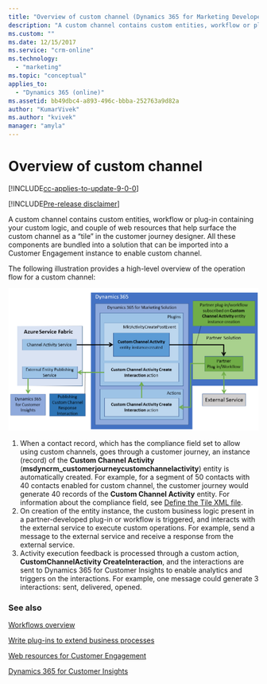 ```yaml
---
title: "Overview of custom channel (Dynamics 365 for Marketing Developer Guide) | MicrosoftDocs"
description: "A custom channel contains custom entities, workflow or plug-in containing your custom logic, and couple of web resources that help surface the custom channel as a “tile” in the customer journey designer."
ms.custom: ""
ms.date: 12/15/2017
ms.service: "crm-online"
ms.technology: 
  - "marketing"
ms.topic: "conceptual"
applies_to: 
  - "Dynamics 365 (online)"
ms.assetid: bb49dbc4-a893-496c-bbba-252763a9d82a
author: "KumarVivek"
ms.author: "kvivek"
manager: "amyla"
---
```

# Overview of custom channel

[!INCLUDE[cc-applies-to-update-9-0-0](../../includes/cc_applies_to_update_9_0_0.md)]

[!INCLUDE[Pre-release disclaimer](../../includes/cc-beta-prerelease-disclaimer.md)]

A custom channel contains custom entities, workflow or plug-in containing your custom logic, and couple of web resources that help surface the custom channel as a “tile” in the customer journey designer. All these components are bundled into a solution that can be imported into a Customer Engagement instance to enable custom channel.

The following illustration provides a high-level overview of the operation flow for a custom channel:  

![Custom channel flow](../media/marketing-custom-channel-flow.png) 

1. When a contact record, which has the compliance field set to allow using custom channels, goes through a customer journey, an instance (record) of the **Custom Channel Activity** (**msdyncrm_customerjourneycustomchannelactivity**) entity is automatically created. For example, for a segment of 50 contacts with 40 contacts enabled for custom channel, the customer journey would generate 40 records of the **Custom Channel Activity** entity. For information about the compliance field, see [Define the Tile XML file](configure-tile-custom-channel.md#define-the-tile-xml-file).
2. On creation of the entity instance, the custom business logic present in a partner-developed plug-in or workflow is triggered, and interacts with the external service to execute custom operations. For example, send a message to the external service and receive a response from the external service.
3. Activity execution feedback is processed through a custom action, **CustomChannelActivity CreateInteraction**, and the interactions are sent to Dynamics 365 for Customer Insights to enable analytics and triggers on the interactions. For example, one message could generate 3 interactions: sent, delivered, opened.
  
  
### See also 

[Workflows overview](../../customize/workflow-processes.md)

[Write plug-ins to extend business processes](../../developer/write-plugin-extend-business-processes.md)

[Web resources for Customer Engagement](../../developer/web-resources.md) 

[Dynamics 365 for Customer Insights](../../customer-insights/getstart.md)   